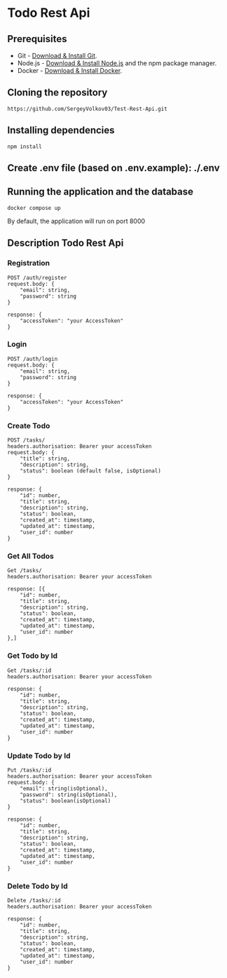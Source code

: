 # Todo Rest Api

## Prerequisites

- Git - [Download & Install Git](https://git-scm.com/downloads).
- Node.js - [Download & Install Node.js](https://nodejs.org/en/download/) and the npm package manager.
- Docker - [Download & Install Docker](https://www.docker.com/get-started).

## Cloning the repository

```
https://github.com/SergeyVolkov03/Test-Rest-Api.git
```

## Installing dependencies

```
npm install
```

## Create .env file (based on .env.example): ./.env


## Running the application and the database

```
docker compose up
```

By default, the application will run on port 8000

## Description Todo Rest Api

### Registration

```
POST /auth/register
request.body: {
    "email": string,
    "password": string
}

response: {
    "accessToken": "your AccessToken"
}
```

### Login

```
POST /auth/login
request.body: {
    "email": string,
    "password": string
}

response: {
    "accessToken": "your AccessToken"
}
```

### Create Todo

```
POST /tasks/
headers.authorisation: Bearer your accessToken
request.body: {
    "title": string,
    "description": string,
    "status": boolean (default false, isOptional)
}

response: {
    "id": number,
    "title": string,
    "description": string,
    "status": boolean,
    "created_at": timestamp,
    "updated_at": timestamp,
    "user_id": number
}

```

### Get All Todos

```
Get /tasks/
headers.authorisation: Bearer your accessToken

response: [{
    "id": number,
    "title": string,
    "description": string,
    "status": boolean,
    "created_at": timestamp,
    "updated_at": timestamp,
    "user_id": number
},]

```

### Get Todo by Id

```
Get /tasks/:id
headers.authorisation: Bearer your accessToken

response: {
    "id": number,
    "title": string,
    "description": string,
    "status": boolean,
    "created_at": timestamp,
    "updated_at": timestamp,
    "user_id": number
}

```

### Update Todo by Id

```
Put /tasks/:id
headers.authorisation: Bearer your accessToken
request.body: {
    "email": string(isOptional),
    "password": string(isOptional),
    "status": boolean(isOptional)
}

response: {
    "id": number,
    "title": string,
    "description": string,
    "status": boolean,
    "created_at": timestamp,
    "updated_at": timestamp,
    "user_id": number
}

```

### Delete Todo by Id

```
Delete /tasks/:id
headers.authorisation: Bearer your accessToken

response: {
    "id": number,
    "title": string,
    "description": string,
    "status": boolean,
    "created_at": timestamp,
    "updated_at": timestamp,
    "user_id": number
}

```
